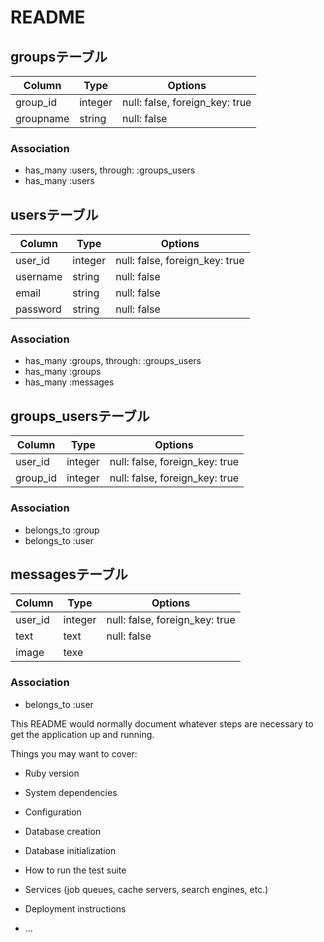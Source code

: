 # README

## groupsテーブル

|Column|Type|Options|
|------|----|-------|
|group_id|integer|null: false, foreign_key: true|
|groupname|string|null: false|

### Association
- has_many :users, through: :groups_users
- has_many :users


## usersテーブル

|Column|Type|Options|
|------|----|-------|
|user_id|integer|null: false, foreign_key: true|
|username|string|null: false|
|email|string|null: false|
|password|string|null: false|

### Association
- has_many :groups, through: :groups_users
- has_many :groups
- has_many :messages


## groups_usersテーブル

|Column|Type|Options|
|------|----|-------|
|user_id|integer|null: false, foreign_key: true|
|group_id|integer|null: false, foreign_key: true|

### Association
- belongs_to :group
- belongs_to :user


## messagesテーブル

|Column|Type|Options|
|------|----|-------|
|user_id|integer|null: false, foreign_key: true|
|text|text|null: false|
|image|texe||

### Association
- belongs_to :user


This README would normally document whatever steps are necessary to get the
application up and running.

Things you may want to cover:

* Ruby version

* System dependencies

* Configuration

* Database creation

* Database initialization

* How to run the test suite

* Services (job queues, cache servers, search engines, etc.)

* Deployment instructions

* ...
